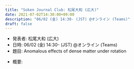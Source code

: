 ```yaml
---
title: "Soken Journal Club: 松尾大和 (広大)"
date: 2021-07-02T14:30:00+09:00
description: "06/02 (金) 14:30- (JST) @オンライン (Teams)"
draft: false
---
```


- 発表者:
松尾大和 (広大)
- 日時:
06/02 (金) 14:30- (JST) @オンライン (Teams)
- 題目:
Anomalous effects of dense matter under rotation

<!--more-->

- 概要:

